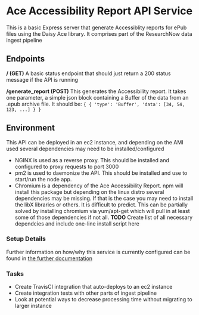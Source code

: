 # Ace Accessibility Report API Service
This is a basic Express server that generate Accessiblity reports for ePub files using the Daisy Ace library. It comprises part of the ResearchNow data ingest pipeline

## Endpoints

**/ (GET)** A basic status endpoint that should just return a 200 status message if the API is running

**/generate_report (POST)** This generates the Accessibility report. It takes one parameter, a simple json block containing a Buffer of the data from an .epub archive file. It should be:
`
{
  {
    'type': 'Buffer',
    'data': [34, 54, 123, ...]
  }
}
`

## Environment
This API can be deployed in an ec2 instance, and depending on the AMI used several dependencies may need to be installed/configured
- NGINX is used as a reverse proxy. This should be installed and configured to proxy requests to port 3000
- pm2 is used to daemonize the API. This should be installed and use to start/run the node app.
- Chromium is a dependency of the Ace Accessibility Report. npm will install this package but depending on the linux distro several dependencies may be missing. If that is the case you may need to install the libX libraries or others. It is difficult to predict. This can be partially solved by installing chromium via yum/apt-get which will pull in at least some of those dependencies if not all. **TODO** Create list of all necessary dependcies and include one-line install script here

### Setup Details
Further information on how/why this service is currently configured can be found in [the further documentation](docs/rationale.md)

### Tasks
- Create TravisCI integration that auto-deploys to an ec2 instance
- Create integration tests with other parts of ingest pipeline
- Look at potential ways to decrease processing time without migrating to larger instance
